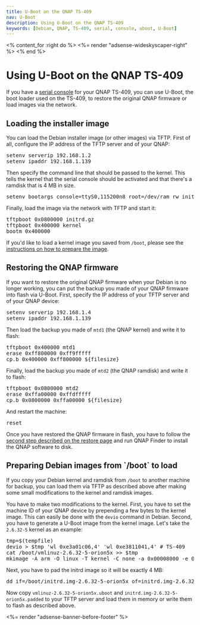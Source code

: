 ```yaml
---
title: U-Boot on the QNAP TS-409
nav: U-Boot
description: Using U-Boot on the QNAP TS-409
keywords: [Debian, QNAP, TS-409, serial, console, uboot, U-Boot]
---
```


<% content_for :right do %>
<%= render "adsense-wideskyscaper-right" %>
<% end %>

<h1>Using U-Boot on the QNAP TS-409</h1>

If you have a <a href = "../serial/">serial console</a> for your QNAP
TS-409, you can use U-Boot, the boot loader used on the TS-409, to restore
the original QNAP firmware or load images via the network.

<h2><a id = "load">Loading the installer image</a></h2>

You can load the Debian installer image (or other images) via TFTP.  First
of all, configure the IP address of the TFTP server and of your QNAP:

<div class="code">
<pre>
setenv serverip 192.168.1.2
setenv ipaddr 192.168.1.139
</pre>
</div>

Then specify the command line that should be passed to the kernel.  This
tells the kernel that the serial console should be activated and that
there's a ramdisk that is 4 MB in size.

<div class="code">
<pre>
setenv bootargs console=ttyS0,115200n8 root=/dev/ram rw initrd=0x800000,0x3fffff
</pre>
</div>

Finally, load the image via the network with TFTP and start it:

<div class="code">
<pre>
tftpboot 0x0800000 initrd.gz
tftpboot 0x400000 kernel
bootm 0x400000
</pre>
</div>

If you'd like to load a kernel image you saved from `/boot`, please see the
<a href = "#prepare">instructions on how to prepare the image</a>.

<h2><a id = "restore">Restoring the QNAP firmware</a></h2>

If you want to restore the original QNAP firmware when your Debian is no
longer working, you can put the backup you made of your QNAP firmware into
flash via U-Boot.  First, specify the IP address of your TFTP server and of
your QNAP device:

<div class="code">
<pre>
setenv serverip 192.168.1.4
setenv ipaddr 192.168.1.139
</pre>
</div>

Then load the backup you made of `mtd1` (the QNAP kernel) and write it to
flash:

<div class="code">
<pre>
tftpboot 0x400000 mtd1
erase 0xff800000 0xff9fffff
cp.b 0x400000 0xff800000 ${filesize}
</pre>
</div>

Finally, load the backup you made of `mtd2` (the QNAP ramdisk) and write it
to flash:

<div class="code">
<pre>
tftpboot 0x0800000 mtd2
erase 0xffa00000 0xffdfffff
cp.b 0x0800000 0xffa00000 ${filesize}
</pre>
</div>

And restart the machine:

<div class="code">
<pre>
reset
</pre>
</div>

Once you have restored the QNAP firmware in flash, you have to follow the
<a href = "../deinstall/">second step described on the restore page</a> and
run QNAP Finder to install the QNAP software to disk.

<h2><a id = "prepare">Preparing Debian images from `/boot` to load</a></h2>

If you copy your Debian kernel and ramdisk from `/boot` to another machine
for backup, you can load them via TFTP as described above after making some
small modifications to the kernel and ramdisk images.

You have to make two modifications to the kernel.  First, you have to set
the machine ID of your QNAP device by prepending a few bytes to the kernel
image.  This can easily be done with the `devio` command in Debian.
Second, you have to generate a U-Boot image from the kernel image.  Let's
take the `2.6.32-5` kernel as an example:

<div class="code">
<pre>
tmp=$(tempfile)
devio &gt; $tmp 'wl 0xe3a01c06,4' 'wl 0xe3811041,4' # TS-409
cat /boot/vmlinuz-2.6.32-5-orion5x &gt;&gt; $tmp
mkimage -A arm -O linux -T kernel -C none -a 0x00008000 -e 0x00008000 -d $tmp vmlinuz-2.6.32-5-orion5x.uboot
</pre>
</div>

Next, you have to pad the initrd image so it will be exactly 4 MB:

<div class="code">
<pre>
dd if=/boot/initrd.img-2.6.32-5-orion5x of=initrd.img-2.6.32-5-orion5x.padded ibs=4194304 conv=sync
</pre>
</div>

Now copy `vmlinuz-2.6.32-5-orion5x.uboot` and
`initrd.img-2.6.32-5-orion5x.padded` to your TFTP server and load them in
memory or write them to flash as described above.

<div class="bbf">
<%= render "adsense-banner-before-footer" %>
</div>

